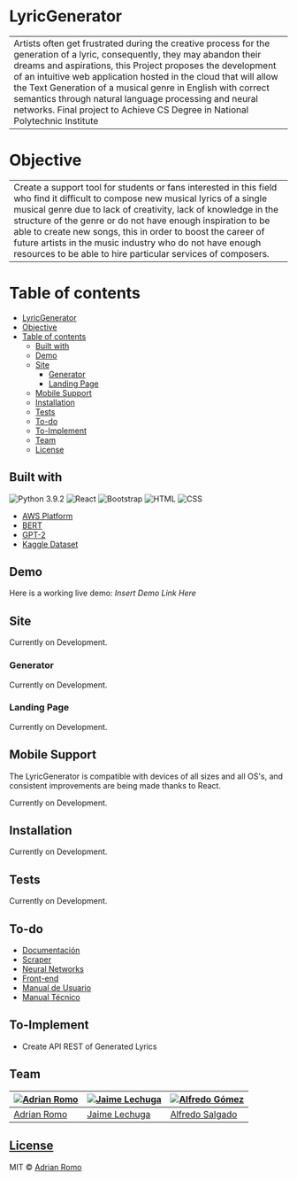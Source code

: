# LyricGenerator
<table>
<tr>
<td>
  Artists often get frustrated during the creative process for the generation of a lyric, consequently, they may abandon their dreams and aspirations, this Project proposes the development of an intuitive web application hosted in the cloud that will allow the Text Generation of a musical genre in English with correct semantics through natural language processing and neural networks. Final project to Achieve CS Degree in National Polytechnic Institute
</td>
</tr>
</table>

# Objective
<table>
<tr>
<td>
    Create a support tool for students or fans interested in this field who find it difficult to compose new musical lyrics of a single musical genre due to lack of creativity, lack of knowledge in the structure of the genre or do not have enough inspiration to be able to create new
songs, this in order to boost the career of future artists in the music industry who do not have enough resources to be able to hire particular services of composers.
</td>
</tr>
</table>

# Table of contents

<!--ts-->
- [LyricGenerator](#lyricgenerator)
- [Objective](#objective)
- [Table of contents](#table-of-contents)
  * [Built with](#built-with)
  * [Demo](#demo)
  * [Site](#site)
    + [Generator](#generator)
    + [Landing Page](#landing-page)
  * [Mobile Support](#mobile-support)
  * [Installation](#installation)
  * [Tests](#tests)
  * [To-do](#to-do)
  * [To-Implement](#to-implement)
  * [Team](#team)
  * [License](https://github.com/AdrianRomo/LyricGenerator/blob/main/LICENSE)
<!--te-->

## Built with 
![Python 3.9.2](https://img.shields.io/badge/-Python3.9.2-05122A?style=flat&logo=python)
![React](https://img.shields.io/badge/-React-05122A?style=flat&logo=react)
![Bootstrap](https://img.shields.io/badge/-Bootstrap-05122A?style=flat&logo=bootstrap&logoColor=563D7C)
![HTML](https://img.shields.io/badge/-HTML-05122A?style=flat&logo=HTML5)
![CSS](https://img.shields.io/badge/-CSS-05122A?style=flat&logo=CSS3&logoColor=1572B6)

- [AWS Platform](https://aws.amazon.com)
- [BERT](https://huggingface.co/transformers/model_doc/bert.html)
- [GPT-2](https://openai.com/blog/gpt-2-1-5b-release/)
- [Kaggle Dataset](https://www.kaggle.com/neisse/scrapped-lyrics-from-6-genres)

##  Demo

Here is a working live demo: *Insert Demo Link Here* 


## Site

Currently on Development.

### Generator

Currently on Development.

### Landing Page

Currently on Development.

## Mobile Support

The LyricGenerator is compatible with devices of all sizes and all OS's, and consistent improvements are being made thanks to React.

Currently on Development.

## Installation

Currently on Development.

## Tests

Currently on Development.

## To-do
- [Documentación](/Documentacion/README.md)
- [Scraper](/src/Scraper/README.md)
- [Neural Networks](/src/Neural%20Networks/README.md)
- [Front-end](/src/Front-end/README.md)
- [Manual de Usuario](/Documentacion/Manual%20de%20Usuario/README.md)
- [Manual Técnico](/Documentacion/Manual%20Tecnico/README.md)
## To-Implement
- Create API REST of Generated Lyrics

## Team

[![Adrian Romo](https://avatars1.githubusercontent.com/u/17463208?v=4&s=144)](https://github.com/AdrianRomo)  | [![Jaime Lechuga](https://pkimgcdn.peekyou.com/8a3305196bab395057994e0b738029b8.jpeg)](https://github.com/JamesDLechu) | [![Alfredo Gómez](https://avatars1.githubusercontent.com/u/62784088?v=4&s=144)](https://github.com/alfredoesg)
---|---|---
[Adrian Romo ](https://github.com/AdrianRomo) |[Jaime Lechuga](https://github.com/JamesDLechu) |[Alfredo Salgado](https://github.com/alfredoesg)

## [License](https://github.com/AdrianRomo/LyricGenerator/blob/main/LICENSE)

MIT © [Adrian Romo ](https://github.com/AdrianRomo)


